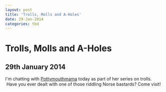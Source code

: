 ```yaml
---
layout: post
title: 'Trolls, Molls and A-Holes'
date: 29-Jan-2014
categories: tbd
---
```


# Trolls, Molls and A-Holes

## 29th January 2014

I'm chatting with <a href="http://pottymouthmama.blogspot.com.au/2014/01/trolls-molls-more-on-what-we-think.html">Pottymouthmama</a> today as part of her series on trolls.  Have you ever dealt with one of those riddling Norse bastards? Come visit!

